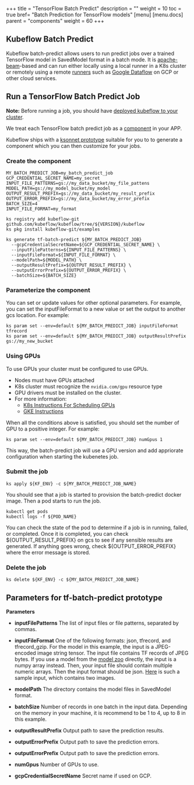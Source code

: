 +++
title = "TensorFlow Batch Predict"
description = ""
weight = 10
toc = true
bref= "Batch Prediction for TensorFlow models"
[menu]
[menu.docs]
  parent = "components"
  weight = 60
+++

## Kubeflow Batch Predict

Kubeflow batch-predict allows users to run predict jobs over a trained
TensorFlow model in SavedModel format in a batch mode. It is
[apache-beam](https://beam.apache.org/)-based and can run either locally
using a local runner in a K8s cluster or remotely using a remote
[runners](https://beam.apache.org/documentation/runners/capability-matrix/)
such as [Google Dataflow](https://cloud.google.com/dataflow) on GCP or other cloud services.


## Run a TensorFlow Batch Predict Job

**Note:** Before running a job, you should have [deployed kubeflow to your cluster](#deploy-kubeflow).

We treat each TensorFlow batch predict job as a [component](https://ksonnet.io/docs/tutorial#2-generate-and-deploy-an-app-component) in your APP.

Kubeflow ships with a [ksonnet prototype](https://ksonnet.io/docs/concepts#prototype)
suitable for you to to generate a component which you can then customize for your jobs.

### Create the component

```
MY_BATCH_PREDICT_JOB=my_batch_predict_job
GCP_CREDENTIAL_SECRET_NAME=my_secret
INPUT_FILE_PATTERNS=gs://my_data_bucket/my_file_pattens
MODEL_PATH=gs://my_model_bucket/my_model
OUTPUT_RESULT_PREFIX=gs://my_data_bucket/my_result_prefix
OUTPUT_ERROR_PREFIX=gs://my_data_bucket/my_error_prefix
BATCH_SIZE=4
INPUT_FILE_FORMAT=my_format

ks registry add kubeflow-git github.com/kubeflow/kubeflow/tree/${VERSION}/kubeflow
ks pkg install kubeflow-git/examples

ks generate tf-batch-predict ${MY_BATCH_PREDICT_JOB}
  --gcpCredentialSecretName=${GCP_CREDENTIAL_SECRET_NAME} \
  --inputFilePatterns=${INPUT_FILE_PATTERNS} \
  --inputFileFormat=${INPUT_FILE_FORMAT} \
  --modelPath=${MODEL_PATH} \
  --outputResultPrefix=${OUTPUT_RESULT_PREFIX} \
  --outputErrorPrefix=${OUTPUT_ERROR_PREFIX} \
  --batchSize=${BATCH_SIZE}

```

### Parameterize the component

You can set or update values for other optional parameters. For example, you can
set the inputFileFormat to a new value or set the output to another gcs
location. For example:

```
ks param set --env=default ${MY_BATCH_PREDICT_JOB} inputFileFormat tfrecord
ks param set --env=default ${MY_BATCH_PREDICT_JOB} outputResultPrefix gs://my_new_bucket
```

### Using GPUs

To use GPUs your cluster must be configured to use GPUs.

  * Nodes must have GPUs attached
  * K8s cluster must recognize the `nvidia.com/gpu` resource type
  * GPU drivers must be installed on the cluster.
  * For more information:
      * [K8s Instructions For Scheduling GPUs](https://kubernetes.io/docs/tasks/manage-gpus/scheduling-gpus/)
      * [GKE Instructions](https://cloud.google.com/kubernetes-engine/docs/concepts/gpus)

When all the conditions above is satisfied, you should set the number of GPU to a positive
integer. For example:

```
ks param set --env=default ${MY_BATCH_PREDICT_JOB} numGpus 1
```

This way, the batch-predict job will use a GPU version and add appriorate
configuration when starting the kubenetes job.


### Submit the job

```
ks apply ${KF_ENV} -c ${MY_BATCH_PREDICT_JOB_NAME}

```

You should see that a job is started to provision the batch-predict docker image.
Then a pod starts to run the job.

```
kubectl get pods
kubectl logs -f ${POD_NAME}
```

You can check the state of the pod to determine if a job is in running,
failed, or completed. Once it is completed, you can check
${OUTPUT_RESULT_PREFIX} on gcs to see if any sensible results are generated. If
anything goes wrong, check ${OUTPUT_ERROR_PREFIX} where the error message is
stored.


### Delete the job

```
ks delete ${KF_ENV} -c ${MY_BATCH_PREDICT_JOB_NAME}
```

## Parameters for tf-batch-predict prototype


**Parameters**

  * **inputFilePatterns** The list of input files or file patterns, separated by commas.

  * **inputFileFormat** One of the following formats: json, tfrecord, and tfrecord_gzip. For the model in this example, the input is a JPEG-encoded image string tensor. The input file contains TF records of JPEG bytes. If you use a model from the [model zoo](https://github.com/tensorflow/models/blob/master/research/object_detection/g3doc/detection_model_zoo.md) directly, the input is a numpy array instead. Then, your input file should contain multiple numeric arrays. Then the input format should be json. [Here](gs://kubeflow-examples-data/object-detection-coco/data/object-detection-images.json) is such a sample input, which contains two images.

  * **modelPath** The directory contains the model files in SavedModel format.

  * **batchSize** Number of records in one batch in the input data. Depending on the memory in your machine, it is
  recommend to be 1 to 4, up to 8 in this example.

  * **outputResultPrefix** Output path to save the prediction results.

  * **outputErrorPrefix** Output path to save the prediction errors.

  * **outputErrorPrefix** Output path to save the prediction errors.

  * **numGpus** Number of GPUs to use.

  * **gcpCredentialSecretName** Secret name if used on GCP.

